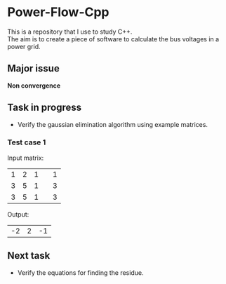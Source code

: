 # Power-Flow-Cpp
This is a repository that I use to study C++.
<br>
The aim is to create a piece of software to calculate the bus voltages in a power grid.

## Major issue
**Non convergence** 

## Task in progress
- Verify the gaussian elimination algorithm using example matrices.

### Test case 1 

Input matrix: 

|   |   |   |   |   |
| - | - | - | - | - |
| 1 | 2 | 1 |   | 1 |
| 3 | 5 | 1 |   | 3 |
| 3 | 5 | 1 |   | 3 |

Output:

|   |   |   |   
| - | - | - |
| -2 | 2 | -1 |

## Next task
- Verify the equations for finding the residue.